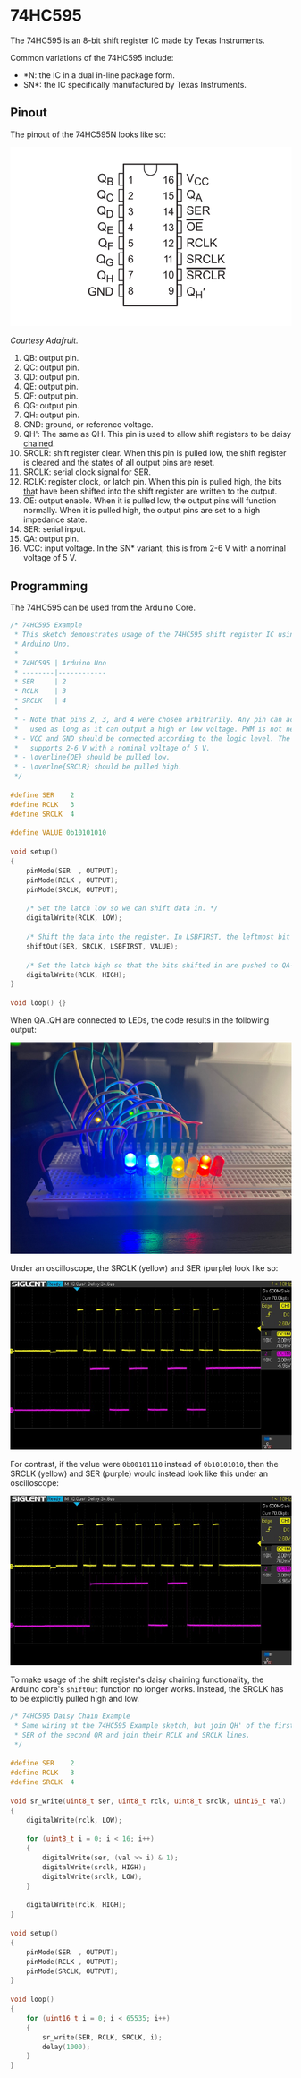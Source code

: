 # 74HC595

The 74HC595 is an 8-bit shift register IC made by Texas Instruments.

Common variations of the 74HC595 include:
- \*N: the IC in a dual in-line package form.
- SN\*: the IC specifically manufactured by Texas Instruments.

## Pinout

The pinout of the 74HC595N looks like so:

![](./figures/74hc595-pinout.png)

*Courtesy Adafruit.*

1. QB: output pin.
2. QC: output pin.
3. QD: output pin.
4. QE: output pin.
5. QF: output pin.
6. QG: output pin.
7. QH: output pin.
8. GND: ground, or reference voltage.
9. QH': The same as QH. This pin is used to allow shift registers to be daisy chained.
10. <span style="text-decoration:overline">SRCLR</span>: shift register clear. When this pin is pulled low, the shift register is cleared and the states of all output pins are reset.
11. SRCLK: serial clock signal for SER.
12. RCLK: register clock, or latch pin. When this pin is pulled high, the bits that have been shifted into the shift register are written to the output.
13. <span style="text-decoration:overline">OE</span>: output enable. When it is pulled low, the output pins will function normally. When it is pulled high, the output pins are set to a high impedance state.
14. SER: serial input.
15. QA: output pin.
16. VCC: input voltage. In the SN\* variant, this is from 2-6 V with a nominal voltage of 5 V.

## Programming

The 74HC595 can be used from the Arduino Core.

```cpp
/* 74HC595 Example
 * This sketch demonstrates usage of the 74HC595 shift register IC using an
 * Arduino Uno.
 *
 * 74HC595 | Arduino Uno
 * --------|------------
 * SER     | 2
 * RCLK    | 3
 * SRCLK   | 4
 *
 * - Note that pins 2, 3, and 4 were chosen arbitrarily. Any pin can actually be
 *   used as long as it can output a high or low voltage. PWM is not needed.
 * - VCC and GND should be connected according to the logic level. The 74HC595
 *   supports 2-6 V with a nominal voltage of 5 V.
 * - \overline{OE} should be pulled low.
 * - \overlne{SRCLR} should be pulled high.
 */

#define SER    2
#define RCLK   3
#define SRCLK  4

#define VALUE 0b10101010

void setup()
{
	pinMode(SER  , OUTPUT);
	pinMode(RCLK , OUTPUT);
	pinMode(SRCLK, OUTPUT);

	/* Set the latch low so we can shift data in. */
	digitalWrite(RCLK, LOW);

	/* Shift the data into the register. In LSBFIRST, the leftmost bit is QA. */
	shiftOut(SER, SRCLK, LSBFIRST, VALUE);

	/* Set the latch high so that the bits shifted in are pushed to QA-QH. */
	digitalWrite(RCLK, HIGH);
}

void loop() {}
```

When QA..QH are connected to LEDs, the code results in the following output:

![](./figures/shift-register-example.jpg)

Under an oscilloscope, the SRCLK (yellow) and SER (purple) look like so:

![](./figures/shift-register-oscilloscope-0.jpg)

For contrast, if the value were `0b00101110` instead of `0b10101010`, then the SRCLK (yellow) and SER (purple) would instead look like this under an oscilloscope:

![](./figures/shift-register-oscilloscope-1.jpg)

To make usage of the shift register's daisy chaining functionality, the Arduino core's `shiftOut` function no longer works. Instead, the SRCLK has to be explicitly pulled high and low.

```cpp
/* 74HC595 Daisy Chain Example
 * Same wiring at the 74HC595 Example sketch, but join QH' of the first SR to
 * SER of the second QR and join their RCLK and SRCLK lines.
 */

#define SER    2
#define RCLK   3
#define SRCLK  4

void sr_write(uint8_t ser, uint8_t rclk, uint8_t srclk, uint16_t val)
{
	digitalWrite(rclk, LOW);

	for (uint8_t i = 0; i < 16; i++)
	{
		digitalWrite(ser, (val >> i) & 1);
		digitalWrite(srclk, HIGH);
		digitalWrite(srclk, LOW);
	}

	digitalWrite(rclk, HIGH);
}

void setup()
{
    pinMode(SER  , OUTPUT);
    pinMode(RCLK , OUTPUT);
    pinMode(SRCLK, OUTPUT);
}

void loop()
{
	for (uint16_t i = 0; i < 65535; i++)
	{
		sr_write(SER, RCLK, SRCLK, i);
		delay(1000);
	}
}
```
